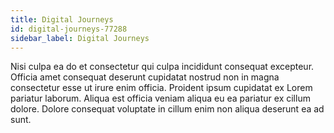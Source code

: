 ```yaml
---
title: Digital Journeys
id: digital-journeys-77288
sidebar_label: Digital Journeys
---
```


Nisi culpa ea do et consectetur qui culpa incididunt consequat excepteur. Officia amet consequat deserunt cupidatat nostrud non in magna consectetur esse ut irure enim officia. Proident ipsum cupidatat ex Lorem pariatur laborum. Aliqua est officia veniam aliqua eu ea pariatur ex cillum dolore. Dolore consequat voluptate in cillum enim non aliqua deserunt ea ad sunt.

